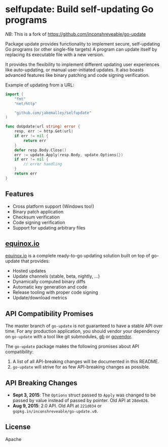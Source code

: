 # selfupdate: Build self-updating Go programs

*NB*: This is a fork of https://github.com/inconshreveable/go-update

Package update provides functionality to implement secure, self-updating Go programs (or other single-file targets)
A program can update itself by replacing its executable file with a new version.

It provides the flexibility to implement different updating user experiences
like auto-updating, or manual user-initiated updates. It also boasts
advanced features like binary patching and code signing verification.

Example of updating from a URL:

```go
import (
    "fmt"
    "net/http"

    "github.com/jakemalley/selfupdate"
)

func doUpdate(url string) error {
    resp, err := http.Get(url)
    if err != nil {
        return err
    }
    defer resp.Body.Close()
    err := update.Apply(resp.Body, update.Options{})
    if err != nil {
        // error handling
    }
    return err
}
```

## Features

- Cross platform support (Windows too!)
- Binary patch application
- Checksum verification
- Code signing verification
- Support for updating arbitrary files

## [equinox.io](https://equinox.io)
[equinox.io](https://equinox.io) is a complete ready-to-go updating solution built on top of go-update that provides:

- Hosted updates
- Update channels (stable, beta, nightly, ...)
- Dynamically computed binary diffs
- Automatic key generation and code
- Release tooling with proper code signing
- Update/download metrics

## API Compatibility Promises
The master branch of `go-update` is *not* guaranteed to have a stable API over time. For any production application, you should vendor
your dependency on `go-update` with a tool like git submodules, [gb](http://getgb.io/) or [govendor](https://github.com/kardianos/govendor).

The `go-update` package makes the following promises about API compatibility:
1. A list of all API-breaking changes will be documented in this README.
1. `go-update` will strive for as few API-breaking changes as possible.

## API Breaking Changes
- **Sept 3, 2015**: The `Options` struct passed to `Apply` was changed to be passed by value instead of passed by pointer. Old API at `28de026`.
- **Aug 9, 2015**: 2.0 API. Old API at `221d034` or `gopkg.in/inconshreveable/go-update.v0`.

## License
Apache
